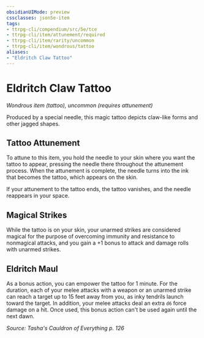 ```yaml
---
obsidianUIMode: preview
cssclasses: json5e-item
tags:
- ttrpg-cli/compendium/src/5e/tce
- ttrpg-cli/item/attunement/required
- ttrpg-cli/item/rarity/uncommon
- ttrpg-cli/item/wondrous/tattoo
aliases: 
- "Eldritch Claw Tattoo"
---
```

# Eldritch Claw Tattoo
*Wondrous item (tattoo), uncommon (requires attunement)*  



Produced by a special needle, this magic tattoo depicts claw-like forms and other jagged shapes.

## Tattoo Attunement

To attune to this item, you hold the needle to your skin where you want the tattoo to appear, pressing the needle there throughout the attunement process. When the attunement is complete, the needle turns into the ink that becomes the tattoo, which appears on the skin.

If your attunement to the tattoo ends, the tattoo vanishes, and the needle reappears in your space.

## Magical Strikes

While the tattoo is on your skin, your unarmed strikes are considered magical for the purpose of overcoming immunity and resistance to nonmagical attacks, and you gain a +1 bonus to attack and damage rolls with unarmed strikes.

## Eldritch Maul

As a bonus action, you can empower the tattoo for 1 minute. For the duration, each of your melee attacks with a weapon or an unarmed strike can reach a target up to 15 feet away from you, as inky tendrils launch toward the target. In addition, your melee attacks deal an extra `d6` force damage on a hit. Once used, this bonus action can't be used again until the next dawn.

*Source: Tasha's Cauldron of Everything p. 126*